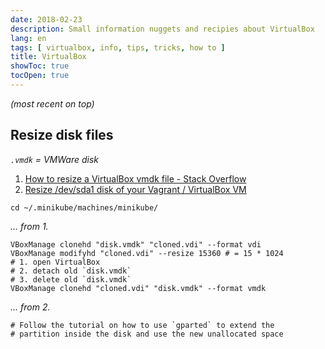 ```yaml
---
date: 2018-02-23
description: Small information nuggets and recipies about VirtualBox
lang: en
tags: [ virtualbox, info, tips, tricks, how to ]
title: VirtualBox
showToc: true
tocOpen: true
---
```


<!--more-->

*(most recent on top)*

## Resize disk files

*`.vmdk` = VMWare disk*

1. [How to resize a VirtualBox vmdk file - Stack Overflow](https://stackoverflow.com/questions/11659005/how-to-resize-a-virtualbox-vmdk-file/12456219#12456219)
2. [Resize /dev/sda1 disk of your Vagrant / VirtualBox VM](https://tvi.al/resize-sda1-disk-of-your-vagrant-virtualbox-vm/)

```shell
cd ~/.minikube/machines/minikube/
```

*… from 1.*

```shell
VBoxManage clonehd "disk.vmdk" "cloned.vdi" --format vdi
VBoxManage modifyhd "cloned.vdi" --resize 15360 # = 15 * 1024
# 1. open VirtualBox
# 2. detach old `disk.vmdk`
# 3. delete old `disk.vmdk`
VBoxManage clonehd "cloned.vdi" "disk.vmdk" --format vmdk
```

*… from 2.*

```shell
# Follow the tutorial on how to use `gparted` to extend the 
# partition inside the disk and use the new unallocated space
```
